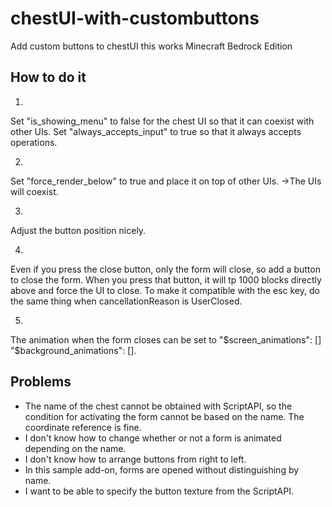 # chestUI-with-custombuttons
Add custom buttons to chestUI
this works Minecraft Bedrock Edition

## How to do it

1.
Set "is_showing_menu" to false for the chest UI so that it can coexist with other UIs.
Set "always_accepts_input" to true so that it always accepts operations.

2.
Set "force_render_below" to true and place it on top of other UIs.
→The UIs will coexist.

3.
Adjust the button position nicely.

4.
Even if you press the close button, only the form will close, so add a button to close the form.
When you press that button, it will tp 1000 blocks directly above and force the UI to close.
To make it compatible with the esc key, do the same thing when cancellationReason is UserClosed.

5.
The animation when the form closes can be set to "$screen_animations": []
"$background_animations": [].

## Problems
* The name of the chest cannot be obtained with ScriptAPI, so the condition for activating the form cannot be based on the name. The coordinate reference is fine.
* I don't know how to change whether or not a form is animated depending on the name.
* I don't know how to arrange buttons from right to left.
* In this sample add-on, forms are opened without distinguishing by name.
* I want to be able to specify the button texture from the ScriptAPI.
